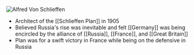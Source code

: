 
![Alfred Von Schlieffen](https://www.open.edu/openlearn/pluginfile.php/3269432/tool_ocwmanage/articletext/0/alfred_von_schlieffen_i1.jpg)

- Architect of the [[Schlieffen Plan]] in 1905
- Believed Russia's rise was inevitable and felt [[Germany]] was being encircled by the alliance of [[Russia]], [[France]], and [[Great Britain]]
- Plan was for a swift victory in France while being on the defensive in Russia
